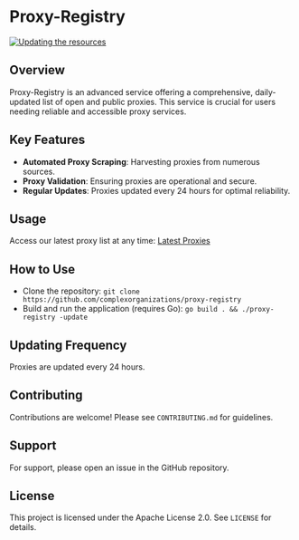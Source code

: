 # Proxy-Registry

[![Updating the resources](https://github.com/complexorganizations/proxy-registry/actions/workflows/auto-update-repo.yml/badge.svg)](https://github.com/complexorganizations/proxy-registry/actions/workflows/auto-update-repo.yml)

## Overview
Proxy-Registry is an advanced service offering a comprehensive, daily-updated list of open and public proxies. This service is crucial for users needing reliable and accessible proxy services.

## Key Features
- **Automated Proxy Scraping**: Harvesting proxies from numerous sources.
- **Proxy Validation**: Ensuring proxies are operational and secure.
- **Regular Updates**: Proxies updated every 24 hours for optimal reliability.

## Usage
Access our latest proxy list at any time:
[Latest Proxies](https://raw.githubusercontent.com/complexorganizations/proxy-registry/main/assets/hosts)

## How to Use
- Clone the repository: `git clone https://github.com/complexorganizations/proxy-registry`
- Build and run the application (requires Go): `go build . && ./proxy-registry -update`

## Updating Frequency
Proxies are updated every 24 hours.

## Contributing
Contributions are welcome! Please see `CONTRIBUTING.md` for guidelines.

## Support
For support, please open an issue in the GitHub repository.

## License
This project is licensed under the Apache License 2.0. See `LICENSE` for details.
